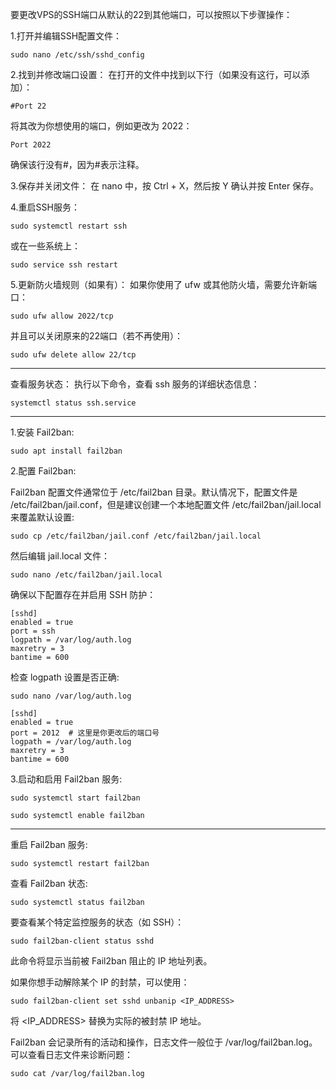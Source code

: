 要更改VPS的SSH端口从默认的22到其他端口，可以按照以下步骤操作：

1.打开并编辑SSH配置文件：
````
sudo nano /etc/ssh/sshd_config
````

2.找到并修改端口设置： 在打开的文件中找到以下行（如果没有这行，可以添加）：
````
#Port 22
````
将其改为你想使用的端口，例如更改为 2022：
````
Port 2022
````
确保该行没有#，因为#表示注释。

3.保存并关闭文件： 在 nano 中，按 Ctrl + X，然后按 Y 确认并按 Enter 保存。

4.重启SSH服务：
````
sudo systemctl restart ssh
````
或在一些系统上：
````
sudo service ssh restart
````

5.更新防火墙规则（如果有）： 如果你使用了 ufw 或其他防火墙，需要允许新端口：
````
sudo ufw allow 2022/tcp
````
并且可以关闭原来的22端口（若不再使用）：
````
sudo ufw delete allow 22/tcp
````

------------------------------------------------------------------------------

查看服务状态： 执行以下命令，查看 ssh 服务的详细状态信息：
````
systemctl status ssh.service
````



--------------------------------------------------------------------------------------------------------------


1.安装 Fail2ban:
````
sudo apt install fail2ban
````

2.配置 Fail2ban:

Fail2ban 配置文件通常位于 /etc/fail2ban 目录。默认情况下，配置文件是 /etc/fail2ban/jail.conf，但是建议创建一个本地配置文件 /etc/fail2ban/jail.local 来覆盖默认设置:
````
sudo cp /etc/fail2ban/jail.conf /etc/fail2ban/jail.local
````

然后编辑 jail.local 文件：
````
sudo nano /etc/fail2ban/jail.local
````

确保以下配置存在并启用 SSH 防护：
````
[sshd]
enabled = true
port = ssh
logpath = /var/log/auth.log
maxretry = 3
bantime = 600
````

检查 logpath 设置是否正确:
````
sudo nano /var/log/auth.log
````

````
[sshd]
enabled = true
port = 2012  # 这里是你更改后的端口号
logpath = /var/log/auth.log
maxretry = 3
bantime = 600
````

3.启动和启用 Fail2ban 服务:
````
sudo systemctl start fail2ban
````

````
sudo systemctl enable fail2ban
````

--------------------------------------------------------------------------------------------------

重启 Fail2ban 服务:
````
sudo systemctl restart fail2ban
````

查看 Fail2ban 状态:
````
sudo systemctl status fail2ban
````

要查看某个特定监控服务的状态（如 SSH）：
````
sudo fail2ban-client status sshd
````
此命令将显示当前被 Fail2ban 阻止的 IP 地址列表。

如果你想手动解除某个 IP 的封禁，可以使用：
````
sudo fail2ban-client set sshd unbanip <IP_ADDRESS>
````
将 <IP_ADDRESS> 替换为实际的被封禁 IP 地址。

Fail2ban 会记录所有的活动和操作，日志文件一般位于 /var/log/fail2ban.log。可以查看日志文件来诊断问题：
````
sudo cat /var/log/fail2ban.log
````

